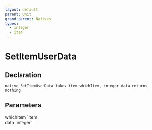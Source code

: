 ```yaml
---
layout: default
parent: Unit
grand_parent: Natives
types:
  - integer
  - item
---
```


# SetItemUserData

## Declaration

```
native SetItemUserData takes item whichItem, integer data returns nothing
```

## Parameters
<dl>
  <dt>whichItem `item`</dt>
  <dd></dd>

  <dt>data `integer`</dt>
  <dd></dd>
</dl>